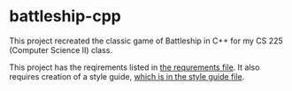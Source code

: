 # battleship-cpp

This project recreated the classic game of Battleship in C++ for my CS 225 (Computer Science II) class.

This project has the reqirements listed in [the requrements file](design-and-writeup/requirements.md).
It also requires creation of a style guide, [which is in the style guide file](design-and-writeup/styleguide.md).